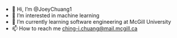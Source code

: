 - 👋 Hi, I’m @JoeyChuang1
- 👀 I’m interested in machine learning 
- 🌱 I’m currently learning software engineering at McGill University
- 📫 How to reach me ching-i.chuang@mail.mcgill.ca

<!---
JoeyChuang1/JoeyChuang1 is a ✨ special ✨ repository because its `README.md` (this file) appears on your GitHub profile.
You can click the Preview link to take a look at your changes.
--->
